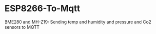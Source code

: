 # ESP8266-To-Mqtt
BME280 and MH-Z19: Sending temp and humidity and pressure and Co2 sensors to MQTT
